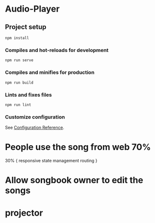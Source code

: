 # Audio-Player

## Project setup
```
npm install
```

### Compiles and hot-reloads for development
```
npm run serve
```

### Compiles and minifies for production
```
npm run build
```

### Lints and fixes files
```
npm run lint
```

### Customize configuration
See [Configuration Reference](https://cli.vuejs.org/config/).




# People use the song from web 70% 

30% {
    responsive
    state management
    routing
}

# Allow songbook owner to edit the songs

# projector





















